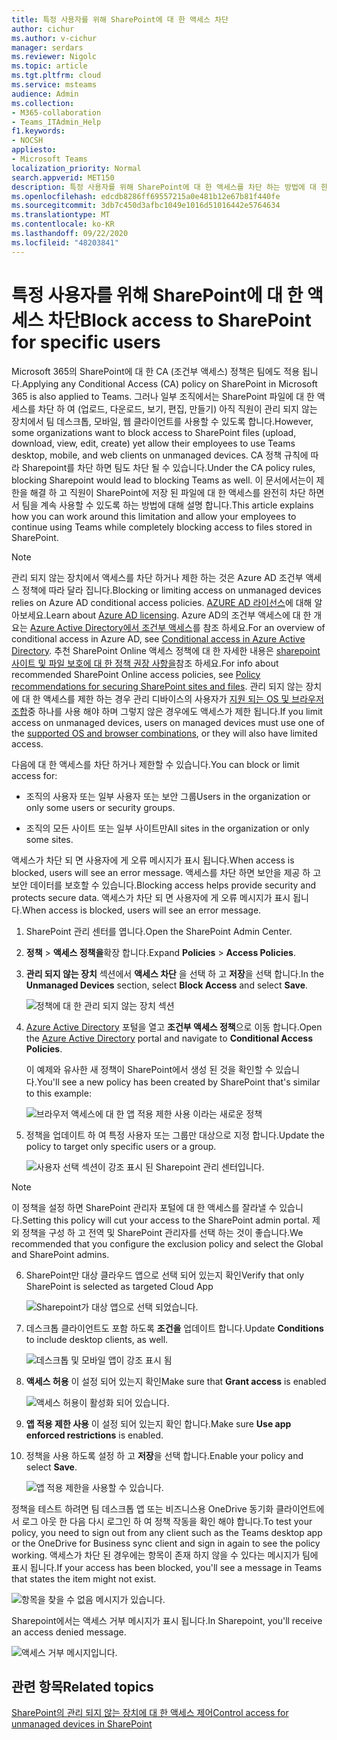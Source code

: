 ```yaml
---
title: 특정 사용자를 위해 SharePoint에 대 한 액세스 차단
author: cichur
ms.author: v-cichur
manager: serdars
ms.reviewer: Nigolc
ms.topic: article
ms.tgt.pltfrm: cloud
ms.service: msteams
audience: Admin
ms.collection:
- M365-collaboration
- Teams_ITAdmin_Help
f1.keywords:
- NOCSH
appliesto:
- Microsoft Teams
localization_priority: Normal
search.appverid: MET150
description: 특정 사용자를 위해 SharePoint에 대 한 액세스를 차단 하는 방법에 대 한 자세한 정보
ms.openlocfilehash: edcdb8286ff69557215a0e481b12e67b81f440fe
ms.sourcegitcommit: 3db7c450d3afbc1049e1016d51016442e5764634
ms.translationtype: MT
ms.contentlocale: ko-KR
ms.lasthandoff: 09/22/2020
ms.locfileid: "48203841"
---
```

# <a name="block-access-to-sharepoint-for-specific-users"></a><span data-ttu-id="cfbf4-103">특정 사용자를 위해 SharePoint에 대 한 액세스 차단</span><span class="sxs-lookup"><span data-stu-id="cfbf4-103">Block access to SharePoint for specific users</span></span>

<span data-ttu-id="cfbf4-104">Microsoft 365의 SharePoint에 대 한 CA (조건부 액세스) 정책은 팀에도 적용 됩니다.</span><span class="sxs-lookup"><span data-stu-id="cfbf4-104">Applying any Conditional Access (CA) policy on SharePoint in Microsoft 365 is also applied to Teams.</span></span> <span data-ttu-id="cfbf4-105">그러나 일부 조직에서는 SharePoint 파일에 대 한 액세스를 차단 하 여 (업로드, 다운로드, 보기, 편집, 만들기) 아직 직원이 관리 되지 않는 장치에서 팀 데스크톱, 모바일, 웹 클라이언트를 사용할 수 있도록 합니다.</span><span class="sxs-lookup"><span data-stu-id="cfbf4-105">However, some organizations want to block access to SharePoint files (upload, download, view, edit, create) yet allow their employees to use Teams desktop, mobile, and web clients on unmanaged devices.</span></span> <span data-ttu-id="cfbf4-106">CA 정책 규칙에 따라 Sharepoint를 차단 하면 팀도 차단 될 수 있습니다.</span><span class="sxs-lookup"><span data-stu-id="cfbf4-106">Under the CA policy rules, blocking Sharepoint would lead to blocking Teams as well.</span></span> <span data-ttu-id="cfbf4-107">이 문서에서는이 제한을 해결 하 고 직원이 SharePoint에 저장 된 파일에 대 한 액세스를 완전히 차단 하면서 팀을 계속 사용할 수 있도록 하는 방법에 대해 설명 합니다.</span><span class="sxs-lookup"><span data-stu-id="cfbf4-107">This article explains how you can work around this limitation and allow your employees to continue using Teams while completely blocking access to files stored in SharePoint.</span></span>

> [!Note]
> <span data-ttu-id="cfbf4-108">관리 되지 않는 장치에서 액세스를 차단 하거나 제한 하는 것은 Azure AD 조건부 액세스 정책에 따라 달라 집니다.</span><span class="sxs-lookup"><span data-stu-id="cfbf4-108">Blocking or limiting access on unmanaged devices relies on Azure AD conditional access policies.</span></span> <span data-ttu-id="cfbf4-109">[AZURE AD 라이선스](https://azure.microsoft.com/pricing/details/active-directory/)에 대해 알아보세요.</span><span class="sxs-lookup"><span data-stu-id="cfbf4-109">Learn about [Azure AD licensing](https://azure.microsoft.com/pricing/details/active-directory/).</span></span> <span data-ttu-id="cfbf4-110">Azure AD의 조건부 액세스에 대 한 개요는 [Azure Active Directory에서 조건부 액세스](https://docs.microsoft.com/azure/active-directory/conditional-access/overview)를 참조 하세요.</span><span class="sxs-lookup"><span data-stu-id="cfbf4-110">For an overview of conditional access in Azure AD, see [Conditional access in Azure Active Directory](https://docs.microsoft.com/azure/active-directory/conditional-access/overview).</span></span> <span data-ttu-id="cfbf4-111">추천 SharePoint Online 액세스 정책에 대 한 자세한 내용은 [sharepoint 사이트 및 파일 보호에 대 한 정책 권장 사항을](https://docs.microsoft.com/microsoft-365/enterprise/sharepoint-file-access-policies)참조 하세요.</span><span class="sxs-lookup"><span data-stu-id="cfbf4-111">For info about recommended SharePoint Online access policies, see [Policy recommendations for securing SharePoint sites and files](https://docs.microsoft.com/microsoft-365/enterprise/sharepoint-file-access-policies).</span></span> <span data-ttu-id="cfbf4-112">관리 되지 않는 장치에 대 한 액세스를 제한 하는 경우 관리 디바이스의 사용자가 [지원 되는 OS 및 브라우저 조합](https://docs.microsoft.com/azure/active-directory/conditional-access/technical-reference#client-apps-condition)중 하나를 사용 해야 하며 그렇지 않은 경우에도 액세스가 제한 됩니다.</span><span class="sxs-lookup"><span data-stu-id="cfbf4-112">If you limit access on unmanaged devices, users on managed devices must use one of the [supported OS and browser combinations](https://docs.microsoft.com/azure/active-directory/conditional-access/technical-reference#client-apps-condition), or they will also have limited access.</span></span>

<span data-ttu-id="cfbf4-113">다음에 대 한 액세스를 차단 하거나 제한할 수 있습니다.</span><span class="sxs-lookup"><span data-stu-id="cfbf4-113">You can block or limit access for:</span></span>

- <span data-ttu-id="cfbf4-114">조직의 사용자 또는 일부 사용자 또는 보안 그룹</span><span class="sxs-lookup"><span data-stu-id="cfbf4-114">Users in the organization or only some users or security groups.</span></span>

- <span data-ttu-id="cfbf4-115">조직의 모든 사이트 또는 일부 사이트만</span><span class="sxs-lookup"><span data-stu-id="cfbf4-115">All sites in the organization or only some sites.</span></span>

<span data-ttu-id="cfbf4-116">액세스가 차단 되 면 사용자에 게 오류 메시지가 표시 됩니다.</span><span class="sxs-lookup"><span data-stu-id="cfbf4-116">When access is blocked, users will see an error message.</span></span> <span data-ttu-id="cfbf4-117">액세스를 차단 하면 보안을 제공 하 고 보안 데이터를 보호할 수 있습니다.</span><span class="sxs-lookup"><span data-stu-id="cfbf4-117">Blocking access helps provide security and protects secure data.</span></span> <span data-ttu-id="cfbf4-118">액세스가 차단 되 면 사용자에 게 오류 메시지가 표시 됩니다.</span><span class="sxs-lookup"><span data-stu-id="cfbf4-118">When access is blocked, users will see an error message.</span></span>

1. <span data-ttu-id="cfbf4-119">SharePoint 관리 센터를 엽니다.</span><span class="sxs-lookup"><span data-stu-id="cfbf4-119">Open the SharePoint Admin Center.</span></span>

2. <span data-ttu-id="cfbf4-120">**정책**  >  **액세스 정책을**확장 합니다.</span><span class="sxs-lookup"><span data-stu-id="cfbf4-120">Expand **Policies** > **Access Policies**.</span></span>

3. <span data-ttu-id="cfbf4-121">**관리 되지 않는 장치** 섹션에서 **액세스 차단** 을 선택 하 고 **저장**을 선택 합니다.</span><span class="sxs-lookup"><span data-stu-id="cfbf4-121">In the **Unmanaged Devices** section,  select **Block Access** and select **Save**.</span></span>

   ![정책에 대 한 관리 되지 않는 장치 섹션](media/no-sharepoint-access1.png)

4. <span data-ttu-id="cfbf4-123">[Azure Active Directory](https://portal.azure.com/#blade/Microsoft_AAD_IAM/ConditionalAccessBlade/Policies) 포털을 열고 **조건부 액세스 정책**으로 이동 합니다.</span><span class="sxs-lookup"><span data-stu-id="cfbf4-123">Open the [Azure Active Directory](https://portal.azure.com/#blade/Microsoft_AAD_IAM/ConditionalAccessBlade/Policies) portal and navigate to **Conditional Access Policies**.</span></span>

    <span data-ttu-id="cfbf4-124">이 예제와 유사한 새 정책이 SharePoint에서 생성 된 것을 확인할 수 있습니다.</span><span class="sxs-lookup"><span data-stu-id="cfbf4-124">You'll see a new policy has been created by SharePoint that's similar to this example:</span></span>

    ![브라우저 액세스에 대 한 앱 적용 제한 사용 이라는 새로운 정책](media/no-sharepoint-access2.png)

5. <span data-ttu-id="cfbf4-126">정책을 업데이트 하 여 특정 사용자 또는 그룹만 대상으로 지정 합니다.</span><span class="sxs-lookup"><span data-stu-id="cfbf4-126">Update the policy to target only specific users or a group.</span></span>

    ![사용자 선택 섹션이 강조 표시 된 Sharepoint 관리 센터입니다.](media/no-sharepoint-access2b.png)

  > [!Note]
> <span data-ttu-id="cfbf4-128">이 정책을 설정 하면 SharePoint 관리자 포털에 대 한 액세스를 잘라낼 수 있습니다.</span><span class="sxs-lookup"><span data-stu-id="cfbf4-128">Setting this policy will cut your access to the SharePoint admin portal.</span></span> <span data-ttu-id="cfbf4-129">제외 정책을 구성 하 고 전역 및 SharePoint 관리자를 선택 하는 것이 좋습니다.</span><span class="sxs-lookup"><span data-stu-id="cfbf4-129">We recommended that you configure the exclusion policy and select the Global and SharePoint admins.</span></span>

6. <span data-ttu-id="cfbf4-130">SharePoint만 대상 클라우드 앱으로 선택 되어 있는지 확인</span><span class="sxs-lookup"><span data-stu-id="cfbf4-130">Verify that only SharePoint is selected as targeted Cloud App</span></span>

    ![Sharepoint가 대상 앱으로 선택 되었습니다.](media/no-sharepoint-access3.png)

7. <span data-ttu-id="cfbf4-132">데스크톱 클라이언트도 포함 하도록 **조건을** 업데이트 합니다.</span><span class="sxs-lookup"><span data-stu-id="cfbf4-132">Update **Conditions** to include desktop clients, as well.</span></span>

    ![데스크톱 및 모바일 앱이 강조 표시 됨](media/no-sharepoint-access4.png)

8. <span data-ttu-id="cfbf4-134">**액세스 허용** 이 설정 되어 있는지 확인</span><span class="sxs-lookup"><span data-stu-id="cfbf4-134">Make sure that **Grant access** is enabled</span></span>

    ![액세스 허용이 활성화 되어 있습니다.](media/no-sharepoint-access5.png)

9. <span data-ttu-id="cfbf4-136">**앱 적용 제한 사용** 이 설정 되어 있는지 확인 합니다.</span><span class="sxs-lookup"><span data-stu-id="cfbf4-136">Make sure **Use app enforced restrictions** is enabled.</span></span>

10. <span data-ttu-id="cfbf4-137">정책을 사용 하도록 설정 하 고 **저장**을 선택 합니다.</span><span class="sxs-lookup"><span data-stu-id="cfbf4-137">Enable your policy and select **Save**.</span></span>

    ![앱 적용 제한을 사용할 수 있습니다.](media/no-sharepoint-access6.png)

<span data-ttu-id="cfbf4-139">정책을 테스트 하려면 팀 데스크톱 앱 또는 비즈니스용 OneDrive 동기화 클라이언트에서 로그 아웃 한 다음 다시 로그인 하 여 정책 작동을 확인 해야 합니다.</span><span class="sxs-lookup"><span data-stu-id="cfbf4-139">To test your policy, you need to sign out from any client such as the Teams desktop app or the OneDrive for Business sync client and sign in again to see the policy working.</span></span> <span data-ttu-id="cfbf4-140">액세스가 차단 된 경우에는 항목이 존재 하지 않을 수 있다는 메시지가 팀에 표시 됩니다.</span><span class="sxs-lookup"><span data-stu-id="cfbf4-140">If your access has been blocked, you'll see a message in Teams that states the item might not exist.</span></span>

 ![항목을 찾을 수 없음 메시지가 있습니다.](media/access-denied-sharepoint.png)

<span data-ttu-id="cfbf4-142">Sharepoint에서는 액세스 거부 메시지가 표시 됩니다.</span><span class="sxs-lookup"><span data-stu-id="cfbf4-142">In Sharepoint, you'll receive an access denied message.</span></span>

![액세스 거부 메시지입니다.](media/blocked-access-warning.png)

## <a name="related-topics"></a><span data-ttu-id="cfbf4-144">관련 항목</span><span class="sxs-lookup"><span data-stu-id="cfbf4-144">Related topics</span></span>

[<span data-ttu-id="cfbf4-145">SharePoint의 관리 되지 않는 장치에 대 한 액세스 제어</span><span class="sxs-lookup"><span data-stu-id="cfbf4-145">Control access for unmanaged devices in SharePoint</span></span>](https://docs.microsoft.com/sharepoint/control-access-from-unmanaged-devices)

